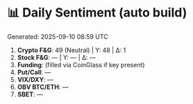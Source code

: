 # 📊 Daily Sentiment (auto build)
Generated: 2025-09-10 08:59 UTC

1) **Crypto F&G**: 49 (Neutral) | Y: 48 | Δ: 1
2) **Stock F&G**: — | Y: — | Δ: —
3) **Funding**: (filled via CoinGlass if key present)
4) **Put/Call**: —
5) **VIX/DXY**: —
6) **OBV BTC/ETH**: —
7) **SBET**: —
